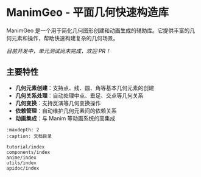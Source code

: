 # ManimGeo - 平面几何快速构造库

ManimGeo 是一个用于简化几何图形创建和动画生成的辅助库。它提供丰富的几何元素和操作，帮助快速构建复杂的几何场景。

*目前开发中，单元测试尚未完成，欢迎 PR！*

## 主要特性

- **几何元素创建**：支持点、线、圆、角等基本几何元素的创建
- **几何关系处理**：自动处理中点、垂足、交点等几何关系
- **几何变换**：支持反演等几何变换操作
- **依赖管理**：自动维护几何元素间的依赖关系
- **动画集成**：与 Manim 等动画系统的高集成

```{toctree}
:maxdepth: 2
:caption: 文档目录

tutorial/index
components/index
anime/index
utils/index
apidoc/index
```
